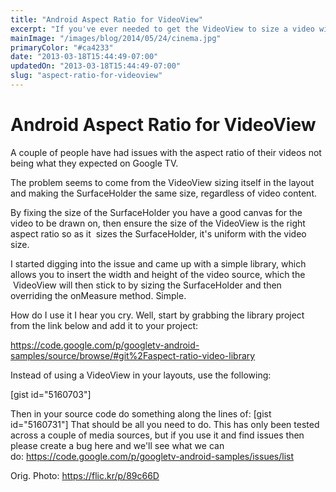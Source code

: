 ```yaml
---
title: "Android Aspect Ratio for VideoView"
excerpt: "If you've ever needed to get the VideoView to size a video with the correct aspect ratio and found that the Android VideoView isn't working for you then give this a try...."
mainImage: "/images/blog/2014/05/24/cinema.jpg"
primaryColor: "#ca4233"
date: "2013-03-18T15:44:49-07:00"
updatedOn: "2013-03-18T15:44:49-07:00"
slug: "aspect-ratio-for-videoview"
---
```


# Android Aspect Ratio for VideoView 

A couple of people have had issues with the aspect ratio of their videos not being what they expected on Google TV. 

The problem seems to come from the VideoView sizing itself in the layout and making the SurfaceHolder the same size, regardless of video content. 

By fixing the size of the SurfaceHolder you have a good canvas for the video to be drawn on, then ensure the size of the VideoView is the right aspect ratio so as it  sizes the SurfaceHolder, it's uniform with the video size. 

I started digging into the issue and came up with a simple library, which allows you to insert the width and height of the video source, which the  VideoView will then stick to by sizing the SurfaceHolder and then overriding the onMeasure method. Simple. 

How do I use it I hear you cry. Well, start by grabbing the library project from the link below and add it to your project: 

<https://code.google.com/p/googletv-android-samples/source/browse/#git%2Faspect-ratio-video-library> 

Instead of using a VideoView in your layouts, use the following: 

[gist id="5160703"] 

Then in your source code do something along the lines of: [gist id="5160731"] That should be all you need to do. This has only been tested across a couple of media sources, but if you use it and find issues then please create a bug here and we'll see what we can do: <https://code.google.com/p/googletv-android-samples/issues/list>

Orig. Photo: https://flic.kr/p/89c66D